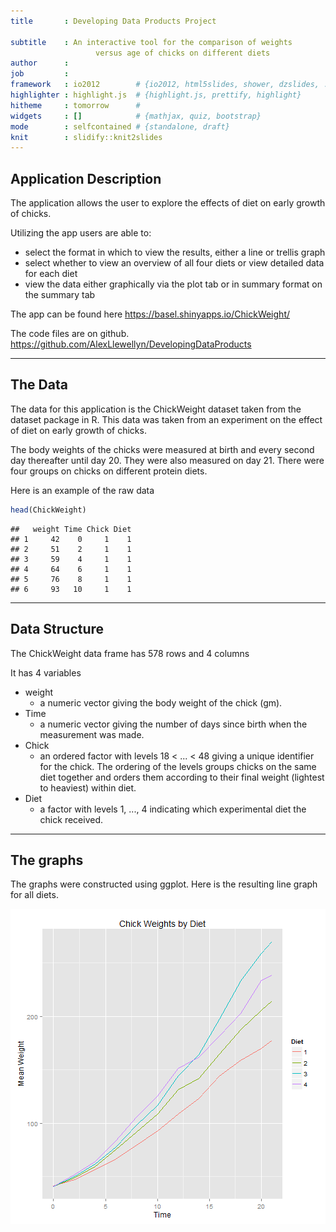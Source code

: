 ```yaml
---
title       : Developing Data Products Project 
                       
subtitle    : An interactive tool for the comparison of weights 
                   versus age of chicks on different diets
author      : 
job         : 
framework   : io2012        # {io2012, html5slides, shower, dzslides, ...}
highlighter : highlight.js  # {highlight.js, prettify, highlight}
hitheme     : tomorrow      # 
widgets     : []            # {mathjax, quiz, bootstrap}
mode        : selfcontained # {standalone, draft}
knit        : slidify::knit2slides
---
```


## Application Description

The application allows the user to explore the effects of diet on early growth of chicks. 

Utilizing the app users are able to:

-  select the format in which to view the results, either a line or trellis graph
-  select whether to view an overview of all four diets or view detailed data for each diet
-  view the data either graphically via the plot tab or in summary format
      on the summary tab

The app can be found here <a href="https://basel.shinyapps.io/ChickWeight/"> https://basel.shinyapps.io/ChickWeight/</a>

The code files are on github. <a href="https://github.com/AlexLlewellyn/DevelopingDataProducts"> https://github.com/AlexLlewellyn/DevelopingDataProducts </a>


--- 

## The Data

The data for this application is the ChickWeight dataset taken from the dataset package in R. This data was taken from an experiment on the effect of diet on early growth of chicks.

The body weights of the chicks were measured at birth and every second day thereafter until day 20. They were also measured on day 21. There were four groups on chicks on different protein diets.

Here is an example of the raw data


```r
head(ChickWeight)
```

```
##   weight Time Chick Diet
## 1     42    0     1    1
## 2     51    2     1    1
## 3     59    4     1    1
## 4     64    6     1    1
## 5     76    8     1    1
## 6     93   10     1    1
```


---

## Data Structure

The ChickWeight data frame has 578 rows and 4 columns

It has 4 variables
- weight
   -  a numeric vector giving the body weight of the chick (gm).
- Time 
   - a numeric vector giving the number of days since birth when the measurement was made.
- Chick
   - an ordered factor with levels 18 < ... < 48 giving a unique identifier for the chick. The ordering of the levels groups chicks on the same diet together and orders them according to their final weight (lightest to heaviest) within diet.
- Diet
   - a factor with levels 1, ..., 4 indicating which experimental diet the chick received.

---

## The graphs

The graphs were constructed using ggplot. Here is the resulting line graph for all diets.

![plot of chunk unnamed-chunk-3](figure/unnamed-chunk-3-1.png) 







